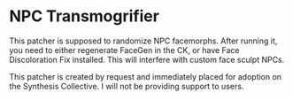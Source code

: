 # NPC Transmogrifier

This patcher is supposed to randomize NPC facemorphs. After running it, you need to either regenerate FaceGen in the CK, or have Face Discoloration Fix installed. This will interfere with custom face sculpt NPCs.

This patcher is created by request and immediately placed for adoption on the Synthesis Collective. I will not be providing support to users.